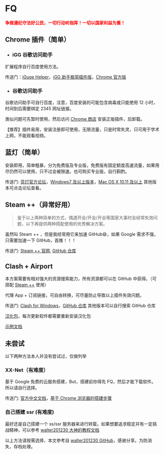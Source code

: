# FQ

<span style="color: red;">**争做遵纪守法好公民，一切行动听指挥！一切以国家利益为重！**</span>

## Chrome 插件（简单）

- ### iGG 谷歌访问助手

扩展程序自行百度使用方法。

传送门：[iGuge Helper](https://iguge.xyz/)，[iGG 助手极简插件版](https://chrome.zzzmh.cn/info?token=ncldcbhpeplkfijdhnoepdgdnmjkckij)，[Chrome 官方版](https://chrome.google.com/webstore/detail/igg%E8%B0%B7%E6%AD%8C%E8%AE%BF%E9%97%AE%E5%8A%A9%E6%89%8B/ncldcbhpeplkfijdhnoepdgdnmjkckij)

- ### 谷歌访问助手

谷歌访问助手可自行百度，注意，百度安装的可能包含病毒或只能使用 12 小时，时间到后需要绑定 2345 网址链接。

类似问题可先暂时使用，然后访问 [Chrome 商店](https://chrome.google.com/webstore/category/extensions?hl=zh-CN) 安装正版插件，后卸载。

【推荐】插件易用，安装注册即可使用，无限流量，只是时常失灵，只可用于学术上网，不能观看视频。

## 蓝灯（简单）

安装即用，简单粗暴，分为免费版及专业版，免费版有固定额度高速流量，如果用尽仍然可以使用，只不过会被限速。也可购买专业版，自行斟酌。

传送门: [蓝灯官方论坛](https://github.com/getlantern/download)，[Windows7 及以上版本](https://gitlab.com/getlantern/lantern-binaries-mirror/-/raw/master/lantern-installer.exe)，[Mac OS X 10.11 及以上](https://gitlab.com/getlantern/lantern-binaries-mirror/-/raw/master/lantern-installer.dmg) 其他版本可点击论坛查看。

## Steam ++（异常好用）

> 鉴于以上两种简单的方式，偶遇开会/开会/开会等国家大事时会经常失效问题，以下再提供两种搭配使用的优秀解决方案。

虽然叫 Steam ++ ，但是我经常用它来加速 GitHub😄，如果 Google 需求不强，只需要加速一下 GitHub，首推！！！

传送门: [Steam ++ 官网](https://steampp.net/), [GitHub 仓库](https://github.com/BeyondDimension/SteamTools)

## Clash + Airport

本方案需要有相对强大的资源搜索能力，所有资源都可以在 GitHub 中获得。（可搭配 [Steam ++](#steam-（异常好用）) 使用）

代理 App + 订阅链接，可自由转换，可尽量防止导致以上插件失效问题。

传送门: [Clash for Windows](https://github.com/Fndroid/clash_for_windows_pkg/releases)，[GitHub 仓库](https://github.com/Fndroid/clash_for_windows_pkg) 其他版本可以自行搜索 GitHub 仓库

[汉化包](https://github.com/BoyceLig/Clash_Chinese_Patch/releases)，每次更新软件都需要重新安装汉化包

[示例文档](https://www.ermao.net/uncategorized/clash-for-windows/)

## 未尝试

以下两种方法本人并没有尝试过，仅做列举

### XX-Net（有难度）

基于 Google 免费的云服务搭建，But，搭建前你得先 FQ，然后才能下载软件。所以请自行选择。

传送门: [官方中文文档](https://github.com/XX-net/XX-Net/wiki/%E4%B8%AD%E6%96%87%E6%96%87%E6%A1%A3)，[基于 Chrome 浏览器的搭建步骤](https://github.com/XX-net/XX-Net/wiki/%E4%BD%BF%E7%94%A8Chrome%E6%B5%8F%E8%A7%88%E5%99%A8)

### 自己搭建 ssr (有难度)

最好还是自己搭建一个 ss/ssr 服务器来进行转载，如果想要追求稳定并有一定挑战精神，可以参考 [walter201230 大神的教程文档](https://github.com/walter201230/Python/blob/master/Res/%E8%87%AA%E5%B7%B1%E6%90%AD%E5%BB%BAss:ssr%E6%9C%8D%E5%8A%A1%E5%99%A8.md)

以上方法请按需选择，本文参考自 [walter201230 GitHub](https://github.com/walter201230/Python/blob/master/Res/FQ.md)，感谢分享。为防消失，存档处理。
